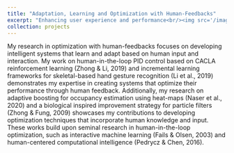 ```yaml
---
title: "Adaptation, Learning and Optimization with Human-Feedbacks"
excerpt: "Enhancing user experience and performance<br/><img src='/images/project-2_500x300.jpg'>"
collection: projects
---
```


My research in optimization with human-feedbacks focuses on developing intelligent systems that learn and adapt based on human input and interaction. My work on human-in-the-loop PID control based on CACLA reinforcement learning (Zhong & Li, 2019) and incremental learning frameworks for skeletal-based hand gesture recognition (Li et al., 2019) demonstrates my expertise in creating systems that optimize their performance through human feedback. Additionally, my research on adaptive boosting for occupancy estimation using heat-maps (Naser et al., 2020) and a biological inspired improvement strategy for particle filters (Zhong & Fung, 2009) showcases my contributions to developing optimization techniques that incorporate human knowledge and input. These works build upon seminal research in human-in-the-loop optimization, such as interactive machine learning (Fails & Olsen, 2003) and human-centered computational intelligence (Pedrycz & Chen, 2016).